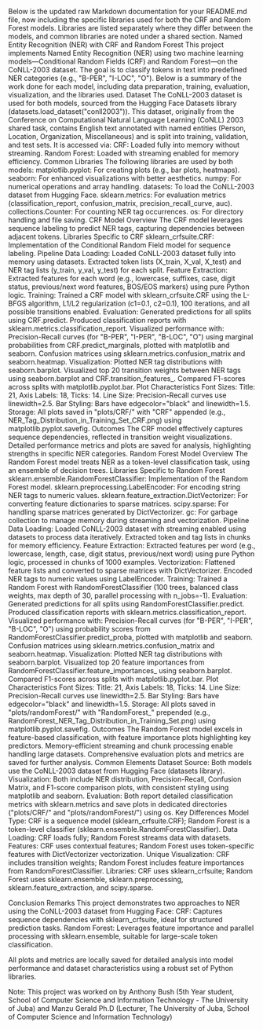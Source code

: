 Below is the updated raw Markdown documentation for your README.md file, now including the specific libraries used for both the CRF and Random Forest models. Libraries are listed separately where they differ between the models, and common libraries are noted under a shared section.
Named Entity Recognition (NER) with CRF and Random Forest
This project implements Named Entity Recognition (NER) using two machine learning models—Conditional Random Fields (CRF) and Random Forest—on the CoNLL-2003 dataset. The goal is to classify tokens in text into predefined NER categories (e.g., "B-PER", "I-LOC", "O"). Below is a summary of the work done for each model, including data preparation, training, evaluation, visualization, and the libraries used.
Dataset
The CoNLL-2003 dataset is used for both models, sourced from the Hugging Face Datasets library (datasets.load_dataset("conll2003")). This dataset, originally from the Conference on Computational Natural Language Learning (CoNLL) 2003 shared task, contains English text annotated with named entities (Person, Location, Organization, Miscellaneous) and is split into training, validation, and test sets. It is accessed via:
CRF: Loaded fully into memory without streaming.
Random Forest: Loaded with streaming enabled for memory efficiency.
Common Libraries
The following libraries are used by both models:
matplotlib.pyplot: For creating plots (e.g., bar plots, heatmaps).
seaborn: For enhanced visualizations with better aesthetics.
numpy: For numerical operations and array handling.
datasets: To load the CoNLL-2003 dataset from Hugging Face.
sklearn.metrics: For evaluation metrics (classification_report, confusion_matrix, precision_recall_curve, auc).
collections.Counter: For counting NER tag occurrences.
os: For directory handling and file saving.
CRF Model
Overview
The CRF model leverages sequence labeling to predict NER tags, capturing dependencies between adjacent tokens.
Libraries Specific to CRF
sklearn_crfsuite.CRF: Implementation of the Conditional Random Field model for sequence labeling.
Pipeline
Data Loading:
Loaded CoNLL-2003 dataset fully into memory using datasets.
Extracted token lists (X_train, X_val, X_test) and NER tag lists (y_train, y_val, y_test) for each split.
Feature Extraction:
Extracted features for each word (e.g., lowercase, suffixes, case, digit status, previous/next word features, BOS/EOS markers) using pure Python logic.
Training:
Trained a CRF model with sklearn_crfsuite.CRF using the L-BFGS algorithm, L1/L2 regularization (c1=0.1, c2=0.1), 100 iterations, and all possible transitions enabled.
Evaluation:
Generated predictions for all splits using CRF.predict.
Produced classification reports with sklearn.metrics.classification_report.
Visualized performance with:
Precision-Recall curves (for "B-PER", "I-PER", "B-LOC", "O") using marginal probabilities from CRF.predict_marginals, plotted with matplotlib and seaborn.
Confusion matrices using sklearn.metrics.confusion_matrix and seaborn.heatmap.
Visualization:
Plotted NER tag distributions with seaborn.barplot.
Visualized top 20 transition weights between NER tags using seaborn.barplot and CRF.transition_features_.
Compared F1-scores across splits with matplotlib.pyplot.bar.
Plot Characteristics
Font Sizes: Title: 21, Axis Labels: 18, Ticks: 14.
Line Size: Precision-Recall curves use linewidth=2.5.
Bar Styling: Bars have edgecolor="black" and linewidth=1.5.
Storage: All plots saved in "plots/CRF/" with "CRF" appended (e.g., NER_Tag_Distribution_in_Training_Set_CRF.png) using matplotlib.pyplot.savefig.
Outcomes
The CRF model effectively captures sequence dependencies, reflected in transition weight visualizations.
Detailed performance metrics and plots are saved for analysis, highlighting strengths in specific NER categories.
Random Forest Model
Overview
The Random Forest model treats NER as a token-level classification task, using an ensemble of decision trees.
Libraries Specific to Random Forest
sklearn.ensemble.RandomForestClassifier: Implementation of the Random Forest model.
sklearn.preprocessing.LabelEncoder: For encoding string NER tags to numeric values.
sklearn.feature_extraction.DictVectorizer: For converting feature dictionaries to sparse matrices.
scipy.sparse: For handling sparse matrices generated by DictVectorizer.
gc: For garbage collection to manage memory during streaming and vectorization.
Pipeline
Data Loading:
Loaded CoNLL-2003 dataset with streaming enabled using datasets to process data iteratively.
Extracted token and tag lists in chunks for memory efficiency.
Feature Extraction:
Extracted features per word (e.g., lowercase, length, case, digit status, previous/next word) using pure Python logic, processed in chunks of 1000 examples.
Vectorization:
Flattened feature lists and converted to sparse matrices with DictVectorizer.
Encoded NER tags to numeric values using LabelEncoder.
Training:
Trained a Random Forest with RandomForestClassifier (100 trees, balanced class weights, max depth of 30, parallel processing with n_jobs=-1).
Evaluation:
Generated predictions for all splits using RandomForestClassifier.predict.
Produced classification reports with sklearn.metrics.classification_report.
Visualized performance with:
Precision-Recall curves (for "B-PER", "I-PER", "B-LOC", "O") using probability scores from RandomForestClassifier.predict_proba, plotted with matplotlib and seaborn.
Confusion matrices using sklearn.metrics.confusion_matrix and seaborn.heatmap.
Visualization:
Plotted NER tag distributions with seaborn.barplot.
Visualized top 20 feature importances from RandomForestClassifier.feature_importances_ using seaborn.barplot.
Compared F1-scores across splits with matplotlib.pyplot.bar.
Plot Characteristics
Font Sizes: Title: 21, Axis Labels: 18, Ticks: 14.
Line Size: Precision-Recall curves use linewidth=2.5.
Bar Styling: Bars have edgecolor="black" and linewidth=1.5.
Storage: All plots saved in "plots/randomForest/" with "RandomForest_" prepended (e.g., RandomForest_NER_Tag_Distribution_in_Training_Set.png) using matplotlib.pyplot.savefig.
Outcomes
The Random Forest model excels in feature-based classification, with feature importance plots highlighting key predictors.
Memory-efficient streaming and chunk processing enable handling large datasets.
Comprehensive evaluation plots and metrics are saved for further analysis.
Common Elements
Dataset Source: Both models use the CoNLL-2003 dataset from Hugging Face (datasets library).
Visualization: Both include NER distribution, Precision-Recall, Confusion Matrix, and F1-score comparison plots, with consistent styling using matplotlib and seaborn.
Evaluation: Both report detailed classification metrics with sklearn.metrics and save plots in dedicated directories ("plots/CRF/" and "plots/randomForest/") using os.
Key Differences
Model Type: CRF is a sequence model (sklearn_crfsuite.CRF); Random Forest is a token-level classifier (sklearn.ensemble.RandomForestClassifier).
Data Loading: CRF loads fully; Random Forest streams data with datasets.
Features: CRF uses contextual features; Random Forest uses token-specific features with DictVectorizer vectorization.
Unique Visualization: CRF includes transition weights; Random Forest includes feature importances from RandomForestClassifier.
Libraries: CRF uses sklearn_crfsuite; Random Forest uses sklearn.ensemble, sklearn.preprocessing, sklearn.feature_extraction, and scipy.sparse.


Conclusion Remarks
This project demonstrates two approaches to NER using the CoNLL-2003 dataset from Hugging Face:
CRF: Captures sequence dependencies with sklearn_crfsuite, ideal for structured prediction tasks.
Random Forest: Leverages feature importance and parallel processing with sklearn.ensemble, suitable for large-scale token classification.

All plots and metrics are locally saved for detailed analysis into model performance and dataset characteristics using a robust set of Python libraries.

Note: This project was worked on by Anthony Bush (5th Year student, School of Computer Science and Information Technology - The University of Juba) and Manzu Gerald Ph.D (Lecturer, The University of Juba, School of Computer Science and Information Technology)

